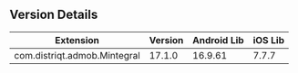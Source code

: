 ## Version Details

| Extension | Version | Android Lib | iOS Lib |
| --- | --- | --- | --- |
| com.distriqt.admob.Mintegral | 17.1.0 | 16.9.61 | 7.7.7 |
